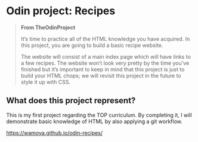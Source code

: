 # Odin project: Recipes

> **From TheOdinProject**
> 
> It’s time to practice all of the HTML knowledge you have acquired. In this project, you are going to build a basic recipe website.
> 
> The website will consist of a main index page which will have links to a few recipes. The website won’t look very pretty by the time you’ve finished but it’s important to keep in mind that this project is just to build your HTML chops; we will revisit this project in the future to style it up with CSS.

## What does this project represent?
This is my first project regarding the TOP curriculum.
By completing it, I will demonstrate basic knowledge of HTML by also applying a git workflow.

https://wamoya.github.io/odin-recipes/